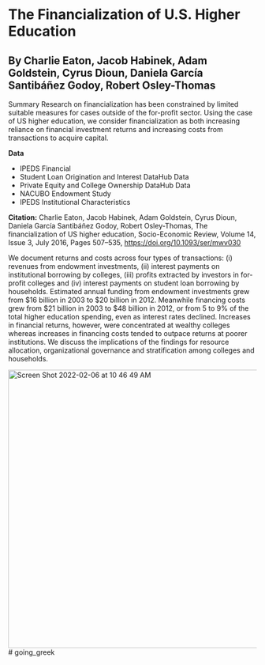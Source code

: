 # The Financialization of U.S. Higher Education

## By Charlie Eaton, Jacob Habinek, Adam Goldstein, Cyrus Dioun, Daniela García Santibáñez Godoy, Robert Osley-Thomas

Summary Research on financialization has been constrained by limited suitable measures for cases outside of the for-profit sector. Using the case of US higher education, we consider financialization as both increasing reliance on financial investment returns and increasing costs from transactions to acquire capital.

**Data**
  - IPEDS Financial
  - Student Loan Origination and Interest DataHub Data
  - Private Equity and College Ownership DataHub Data
  - NACUBO Endowment Study
  - IPEDS Institutional Characteristics

**Citation:**
Charlie Eaton, Jacob Habinek, Adam Goldstein, Cyrus Dioun, Daniela García Santibáñez Godoy, Robert Osley-Thomas, The financialization of US higher education, Socio-Economic Review, Volume 14, Issue 3, July 2016, Pages 507–535, https://doi.org/10.1093/ser/mwv030

We document returns and costs across four types of transactions: (i) revenues from endowment investments, (ii) interest payments on institutional borrowing by colleges, (iii) profits extracted by investors in for-profit colleges and (iv) interest payments on student loan borrowing by households. Estimated annual funding from endowment investments grew from $16 billion in 2003 to $20 billion in 2012. Meanwhile financing costs grew from $21 billion in 2003 to $48 billion in 2012, or from 5 to 9% of the total higher education spending, even as interest rates declined. Increases in financial returns, however, were concentrated at wealthy colleges whereas increases in financing costs tended to outpace returns at poorer institutions. We discuss the implications of the findings for resource allocation, organizational governance and stratification among colleges and households.

<img width="563" alt="Screen Shot 2022-02-06 at 10 46 49 AM" src="https://user-images.githubusercontent.com/6294571/152696520-14fd7658-abcd-4e43-a6bc-e6a699adbe5b.png">
# going_greek
